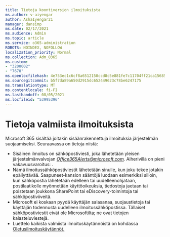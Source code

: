 ```yaml
---
title: Tietoja koontiversion ilmoituksista
ms.author: v-aiyengar
author: AshaIyengar21
manager: dansimp
ms.date: 02/17/2021
ms.audience: Admin
ms.topic: article
ms.service: o365-administration
ROBOTS: NOINDEX, NOFOLLOW
localization_priority: Normal
ms.collection: Adm_O365
ms.custom:
- "3200002"
- "7670"
ms.openlocfilehash: 4e753ec1c6cf8a6512150ccd8c5e881fe7c11704ff21ca15685a505a8f106da2
ms.sourcegitcommit: b5f7da89a650d2915dc652449623c78be6247175
ms.translationtype: MT
ms.contentlocale: fi-FI
ms.lasthandoff: 08/05/2021
ms.locfileid: "53995396"
---
```

# <a name="about-built-in-alerts"></a>Tietoja valmiista ilmoituksista

Microsoft 365 sisältää joitakin sisäänrakennettuja ilmoituksia järjestelmän suojaamiseksi. Seuraavassa on tietoja niistä:

- Sisäinen ilmoitus on sähköpostiviesti, joka lähetetään yleisen järjestelmänvalvojan *Office365Alerts@microsoft.com.* Aiherivillä on pieni vakavuusvaroitus: <name of alert policy> .
- Nämä ilmoitussähköpostiviestit lähetetään sinulle, kun joku tekee jotakin epäilyttävää. Saapuneet-kansion sääntöjä luodaan esimerkiksi silloin, kun sähköpostia lähetetään edelleen tai uudelleenohjataan, postilaatikolle myönnetään käyttöoikeuksia, tiedostoja jaetaan tai poistetaan joukkona SharePoint tai eDiscovery-toimintoja tai sähköpostiviiveitä.
- Microsoft ei koskaan pyydä käyttäjän salasanaa, suojaustietoja tai käyttäjän todennusta uudelleen ilmoitussähköpostissa. Tällaiset sähköpostiviestit eivät ole Microsoftilta; ne ovat tietojen kalasteluviestejä.
- Luettelo kaikista valmiista ilmoituskäytännöistä on kohdassa [Oletusilmoituskäytännöt.](https://go.microsoft.com/fwlink/?linkid=2103170)